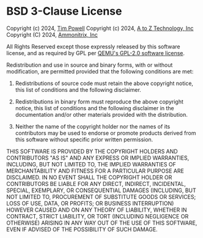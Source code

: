 # BSD 3-Clause License

Copyright (c) 2024, <a href="https://timjpowell.com/copyright">Tim Powell</a>
Copyright (c) 2024, <a href="">A to Z Technology, Inc</a>
Copyright (C) 2024, <a href="">Ammonitrix, Inc</a>

All Rights Reserved except those expressly released by this software license, 
and as required by GPL per <a href="https://github.com/qemu/qemu?tab=GPL-2.0-2-ov-file">QEMU's GPL-2.0 software license</a>.

Redistribution and use in source and binary forms, with or without
modification, are permitted provided that the following conditions are met:

1. Redistributions of source code must retain the above copyright notice, this
   list of conditions and the following disclaimer.

2. Redistributions in binary form must reproduce the above copyright notice,
   this list of conditions and the following disclaimer in the documentation
   and/or other materials provided with the distribution.

3. Neither the name of the copyright holder nor the names of its
   contributors may be used to endorse or promote products derived from
   this software without specific prior written permission.

THIS SOFTWARE IS PROVIDED BY THE COPYRIGHT HOLDERS AND CONTRIBUTORS "AS IS"
AND ANY EXPRESS OR IMPLIED WARRANTIES, INCLUDING, BUT NOT LIMITED TO, THE
IMPLIED WARRANTIES OF MERCHANTABILITY AND FITNESS FOR A PARTICULAR PURPOSE ARE
DISCLAIMED. IN NO EVENT SHALL THE COPYRIGHT HOLDER OR CONTRIBUTORS BE LIABLE
FOR ANY DIRECT, INDIRECT, INCIDENTAL, SPECIAL, EXEMPLARY, OR CONSEQUENTIAL
DAMAGES (INCLUDING, BUT NOT LIMITED TO, PROCUREMENT OF SUBSTITUTE GOODS OR
SERVICES; LOSS OF USE, DATA, OR PROFITS; OR BUSINESS INTERRUPTION) HOWEVER
CAUSED AND ON ANY THEORY OF LIABILITY, WHETHER IN CONTRACT, STRICT LIABILITY,
OR TORT (INCLUDING NEGLIGENCE OR OTHERWISE) ARISING IN ANY WAY OUT OF THE USE
OF THIS SOFTWARE, EVEN IF ADVISED OF THE POSSIBILITY OF SUCH DAMAGE.
